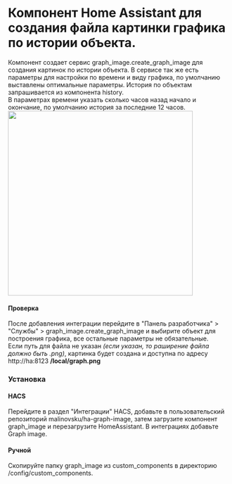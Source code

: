 # Компонент Home Assistant для создания файла картинки графика по истории объекта.
Компонент создает сервис graph_image.create_graph_image для создания картинок по истории объекта. В сервисе так же есть параметры для настройки по времени и виду графика, по умолчанию выставлены оптимальные параметры. История по объектам запрашивается из компонента history. \
В параметрах времени указать сколько часов назад начало и окончание, по умолчанию история за последние 12 часов. \
<img src="https://github.com/malinovsku/ha-graph-image/blob/master/exa.png" width="420">
#### **Проверка**
После добавления интеграции перейдите в "Панель разработчика" > "Службы" > graph_image.create_graph_image и выбирите объект для построения графика, все остальные параметры не обязательные. \
Если путь для файла не указан *(если указан, то раширение файла должно быть .png)*, картинка будет создана и доступна по адресу http://ha:8123 **/local/graph.png**
### **Установка**
#### **HACS**
Перейдите в раздел "Интеграции" HACS, добавьте в пользовательский репозиторий malinovsku/ha-graph-image, затем загрузите компонент graph_image и перезагрузите HomeAssistant.
В интеграциях добавьте Graph image.
#### **Ручной**
Скопируйте папку graph_image из custom_components в директорию /config/custom_components.
